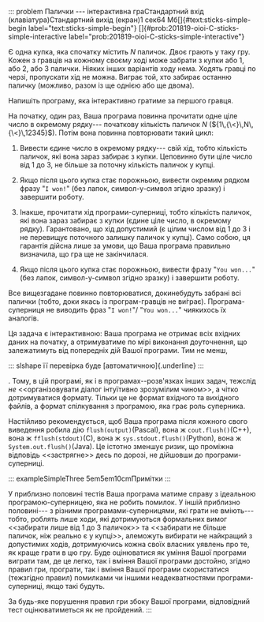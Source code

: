 ::: problem
Палички --- інтерактивна граСтандартний вхід (клавіатура)Стандартний
вихід (екран)1 сек64 Мб[]{#text:sticks-simple-begin
label="text:sticks-simple-begin"}
[]{#prob:201819-oioi-C-sticks-simple-interactive
label="prob:201819-oioi-C-sticks-simple-interactive"}

Є одна купка, яка спочатку містить $N$ паличок. Двоє грають у таку гру.
Кожен з гравців на кожному своєму ході може забрати з купки або 1,
або 2, або 3 палички. Ніяких інших варіантів ходу нема. Ходять гравці по
черзі, пропускати хід не можна. Виграє той, хто забирає останню паличку
(можливо, разом із ще однією або ще двома).

Напишіть програму, яка інтерактивно гратиме за першого гравця.

На початку, один раз, Ваша програма повинна прочитати одне ціле число в
окремому рядку--- початкову кількість паличок $N$
(${1\,{\<}\,N\,{\<}\,12345}$). Потім вона повинна повторювати такий
цикл:

1.  Вивести єдине число в окремому рядку--- свій хід, тобто кількість
    паличок, які вона зараз забирає з купки. Цеповинно бути ціле число
    від 1 до 3, не більше за поточну кількість паличок у купці.

2.  Якщо після цього купка стає порожньою, вивести окремим рядком фразу
    "`I won!`" (без лапок, символ-у-символ згідно зразку) і завершити
    роботу.

3.  Інакше, прочитати хід програми-суперниці, тобто кількість паличок,
    які вона зараз забирає з купки (єдине ціле число, в окремому рядку).
    Гарантовано, що хід допустимий (є цілим числом від 1 до 3 і
    не перевищує поточного залишку паличок у купці). Само собою, ця
    гарантія дійсна лише за умови, що Ваша програма правильно визначила,
    що гра ще не закінчилася.

4.  Якщо після цього купка стає порожньою, вивести фразу "`You won...`"
    (без лапок, символ-у-символ згідно зразку) і завершити роботу.

Все вищезгадане повинно повторюватися, докинебудуть забрані всі палички
(тобто, доки якась із програм-гравців не ви́грає). Програма-суперниця
не виводить фраз "`I won!`"/ "`You won...`" чиякихось їх аналогів.

Ця задача є інтерактивною: Ваша програма не отримає всіх вхідних даних
на початку, а отримуватиме по мірі виконання доуточнення, що
залежатимуть від попередніх дій Вашої програми. Тим не менш,

::: slshape
її перевірка буде [автоматичною]{.underline}
:::

. Тому, в цій програмі, як і в програмах--розв'язках інших задач,
тежслід *не* \<\<організовувати діалог інтуїтивно зрозумілим чином\>\>,
а чітко дотримуватися формату. Тільки це не формат вхідного та вихідного
файлів, а формат спілкування з програмою, яка грає роль суперника.

Настійливо рекомендується, щоб Ваша програма після кожного свого
виведення робила дію `flush(output)`(Pascal), вона ж
`cout.flush()`(C++), вона ж `fflush(stdout)`(C), вона ж
`sys.stdout.flush()`(Python), вона ж `System.out.flush()`(Java).
Це істотно зменшує ризик, що проміжна відповідь \<\<застрягне\>\> десь
по дорозі, не дійшовши до програми-суперниці.

::: exampleSimpleThree
5em5em10cmПримітки
:::

У приблизно половині тестів Ваша програма матиме справу з ідеальною
програмою-суперницею, яка не робить помилок. У іншій приблизно
половині--- з різними програмами-суперницями, які грати не вміють---
тобто, роблять лише ходи, які дотримуються формальних вимог \<\<забирати
лише від 1 до 3 паличок\>\> та \<\<забирати не більше паличок, ніж
реально є у купці\>\>, алеможуть вибирати не найкращий з допустимих
ходів, дотримуючись кожна своїх власних уявлень про те, як краще грати в
цю гру. Буде оцінюватися як уміння Вашої програми виграти там, де це
легко, так і вміння Вашої програми достойно, згідно правил гри,
програти, так і вміння Вашої програми скористатися (тежзгідно правил)
помилками чи іншими неадекватностями програми-суперниці, якщо такі
будуть.

За будь-яке порушення правил гри збоку Вашої програми, відповідний тест
оцінюватиметься як не пройдений.
:::
